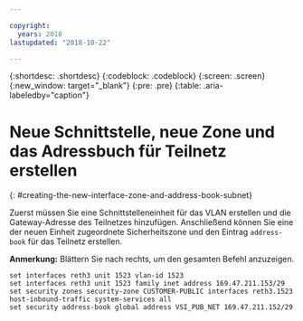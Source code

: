 ```yaml
---

copyright:
  years: 2018
lastupdated: "2018-10-22"

---
```


{:shortdesc: .shortdesc}
{:codeblock: .codeblock}
{:screen: .screen}
{:new_window: target="_blank"}
{:pre: .pre}
{:table: .aria-labeledby="caption"}

# Neue Schnittstelle, neue Zone und das Adressbuch für Teilnetz erstellen
{: #creating-the-new-interface-zone-and-address-book-subnet}

Zuerst müssen Sie eine Schnittstelleneinheit für das VLAN erstellen und die Gateway-Adresse des Teilnetzes hinzufügen. Anschließend können Sie eine der neuen Einheit zugeordnete Sicherheitszone und den Eintrag `address-book` für das Teilnetz erstellen.  

**Anmerkung:** Blättern Sie nach rechts, um den gesamten Befehl anzuzeigen.

```
set interfaces reth3 unit 1523 vlan-id 1523
set interfaces reth3 unit 1523 family inet address 169.47.211.153/29
set security zones security-zone CUSTOMER-PUBLIC interfaces reth3.1523 host-inbound-traffic system-services all
set security address-book global address VSI_PUB_NET 169.47.211.152/29
```
